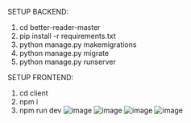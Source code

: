 SETUP BACKEND:
1. cd better-reader-master
2. pip install -r requirements.txt
3. python manage.py makemigrations
4. python manage.py migrate
5. python manage.py runserver

SETUP FRONTEND:
1. cd client
2. npm i
3. npm run dev
![image](https://github.com/user-attachments/assets/acea317c-b20e-4fc8-a519-197ba277926e)
![image](https://github.com/user-attachments/assets/42032a9e-1a49-451e-8d3f-8e93b18f3433)
![image](https://github.com/user-attachments/assets/cc411bfa-e5d5-4bb9-aeb9-f618d9489994)
![image](https://github.com/user-attachments/assets/f8c87e70-9656-48df-af2e-6b46a90432b4)
